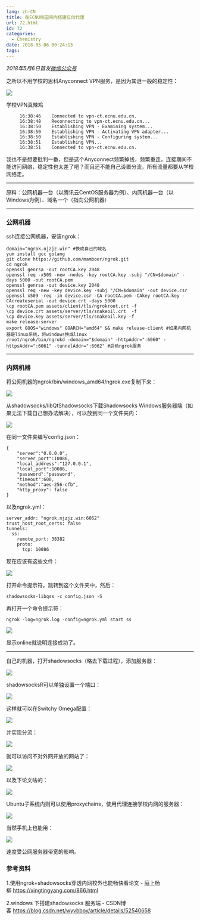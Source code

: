 ```yaml
---
lang: zh-CN
title: 在ECNU校园网内搭建反向代理
url: 72.html
id: 72
categories:
  - Chemistry
date: 2018-05-06 00:24:13
tags:
---
```


_2018年5月6日首发[微信公众号](https://mp.weixin.qq.com/s?__biz=MzIyMjA1MDA4MQ==&mid=2455134461&idx=1&sn=9053193f53bd55bc33be3b38283acbb6&chksm=ff91a2b3c8e62ba56be0b3a163311036550a23dbf076266255331c95e54c4e511a426874b486#rd)_

之所以不用学校的思科Anyconnect VPN服务，是因为其谜一般的稳定性：

![](https://i.loli.net/2018/06/06/5b16f274967cc.jpg)

学校VPN真辣鸡

         16:38:46    Connected to vpn-ct.ecnu.edu.cn.
         16:38:48    Reconnecting to vpn-ct.ecnu.edu.cn...
         16:38:50    Establishing VPN - Examining system...
         16:38:50    Establishing VPN - Activating VPN adapter...
         16:38:50    Establishing VPN - Configuring system...
         16:38:51    Establishing VPN...
         16:38:51    Connected to vpn-ct.ecnu.edu.cn.

我也不是想要批判一番，但是这个Anyconnect频繁掉线，频繁重连，连接期间不能访问网络，稳定性也太差了吧？而且还不能自己设置分流，所有流量都要从学校网络走。

* * *

原料：公网机器一台（以腾讯云CentOS服务器为例）、内网机器一台（以Windows为例）、域名一个（指向公网机器）

* * *

### 公网机器

ssh连接公网机器，安装ngrok：

    domain="ngrok.njzjz.win" #换成自己的域名
    yum install gcc golang
    git clone https://github.com/mamboer/ngrok.git
    cd ngrok
    openssl genrsa -out rootCA.key 2048
    openssl req -x509 -new -nodes -key rootCA.key -subj "/CN=$domain" -days 5000 -out rootCA.pem
    openssl genrsa -out device.key 2048
    openssl req -new -key device.key -subj "/CN=$domain" -out device.csr
    openssl x509 -req -in device.csr -CA rootCA.pem -CAkey rootCA.key -CAcreateserial -out device.crt -days 5000
    \cp rootCA.pem assets/client/tls/ngrokroot.crt -f
    \cp device.crt assets/server/tls/snakeoil.crt  -f
    \cp device.key assets/server/tls/snakeoil.key -f
    make release-server
    export GOOS="windows" GOARCH="amd64" && make release-client #如果内网机器是linux系统，将windows换成linux
    /root/ngrok/bin/ngrokd -domain="$domain" -httpAddr=":6060" -httpsAddr=":6061" -tunnelAddr=":6062" #启动ngrok服务

* * *

### 内网机器

将公网机器的ngrok/bin/windows_amd64/ngrok.exe复制下来：

![](https://s1.ax1x.com/2018/05/28/C49Tln.jpg)

从shadowsocks/libQtShadowsocks下载Shadowsocks Windows服务器端（如果无法下载自己想办法解决），可以放到同一个文件夹内：

![](https://i.loli.net/2018/05/28/5b0b9c1ec9e09.jpg)

在同一文件夹编写config.json：

    {
        "server":"0.0.0.0",
        "server_port":10086,
        "local_address":"127.0.0.1",
        "local_port":10086,
        "password":"password",
        "timeout":600,
        "method":"aes-256-cfb",
        "http_proxy": false
    }

以及ngrok.yml：

    server_addr: "ngrok.njzjz.win:6062"
    trust_host_root_certs: false
    tunnels:
      ss:
        remote_port: 38382
        proto:
          tcp: 10086

现在应该有这些文件：

![](https://i.loli.net/2018/05/28/5b0b9c1ed20f4.jpg)

打开命令提示符，跳转到这个文件夹中，然后：

    shadowsocks-libqss -c config.json -S

再打开一个命令提示符：

    ngrok -log=ngrok.log -config=ngrok.yml start ss

![](https://s1.ax1x.com/2018/05/28/C49HO0.jpg)

显示online就说明连接成功了。

* * *

自己的机器，打开shadowsocks（略去下载过程），添加服务器：

![](https://i.loli.net/2018/05/28/5b0b9c1eddab7.jpg)

shadowsocksR可以单独设置一个端口：

![](https://i.loli.net/2018/05/28/5b0b9c1ed34d7.jpg)

这样就可以在Switchy Omega配置：

![](https://i.loli.net/2018/05/28/5b0b9c1edae06.jpg)

并实现分流：

![](https://s1.ax1x.com/2018/05/28/C49jkF.jpg)

就可以访问不对外网开放的网站了：

![](https://s1.ax1x.com/2018/05/28/C49xfJ.jpg)

以及下论文啥的：

![](https://s1.ax1x.com/2018/05/28/C4CplR.jpg)

Ubuntu子系统内则可以使用proxychains，使用代理连接学校内网的服务器：

![](https://i.loli.net/2018/05/28/5b0b9c1edc448.jpg)

当然手机上也能用：

![](https://i.loli.net/2018/05/28/5b0b9c1edf0ae.jpg)

速度受公网服务器带宽的影响。

### 参考资料

1.使用ngrok+shadowsocks穿透内网校外也能畅快看论文 - 庭上杨柳 https://xingtingyang.com/866.html

2.windows 下搭建shadowsocks 服务端 - CSDN博客 https://blog.csdn.net/wyvbboy/article/details/52540658
